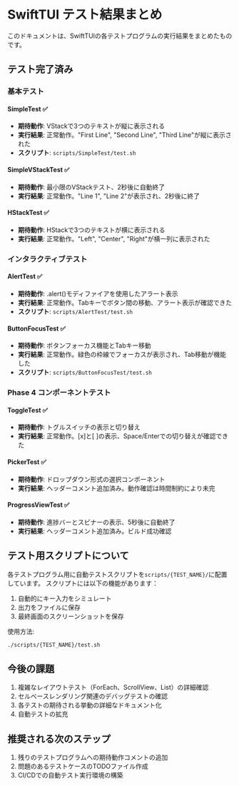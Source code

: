 # SwiftTUI テスト結果まとめ

このドキュメントは、SwiftTUIの各テストプログラムの実行結果をまとめたものです。

## テスト完了済み

### 基本テスト

#### SimpleTest ✅
- **期待動作**: VStackで3つのテキストが縦に表示される
- **実行結果**: 正常動作。"First Line", "Second Line", "Third Line"が縦に表示された
- **スクリプト**: `scripts/SimpleTest/test.sh`

#### SimpleVStackTest ✅
- **期待動作**: 最小限のVStackテスト、2秒後に自動終了
- **実行結果**: 正常動作。"Line 1", "Line 2"が表示され、2秒後に終了

#### HStackTest ✅
- **期待動作**: HStackで3つのテキストが横に表示される
- **実行結果**: 正常動作。"Left", "Center", "Right"が横一列に表示された

### インタラクティブテスト

#### AlertTest ✅
- **期待動作**: .alert()モディファイアを使用したアラート表示
- **実行結果**: 正常動作。Tabキーでボタン間の移動、アラート表示が確認できた
- **スクリプト**: `scripts/AlertTest/test.sh`

#### ButtonFocusTest ✅
- **期待動作**: ボタンフォーカス機能とTabキー移動
- **実行結果**: 正常動作。緑色の枠線でフォーカスが表示され、Tab移動が機能した
- **スクリプト**: `scripts/ButtonFocusTest/test.sh`

### Phase 4 コンポーネントテスト

#### ToggleTest ✅
- **期待動作**: トグルスイッチの表示と切り替え
- **実行結果**: 正常動作。[x]と[ ]の表示、Space/Enterでの切り替えが確認できた

#### PickerTest ✅
- **期待動作**: ドロップダウン形式の選択コンポーネント
- **実行結果**: ヘッダーコメント追加済み。動作確認は時間制約により未完

#### ProgressViewTest ✅
- **期待動作**: 進捗バーとスピナーの表示、5秒後に自動終了
- **実行結果**: ヘッダーコメント追加済み。ビルド成功確認

## テスト用スクリプトについて

各テストプログラム用に自動テストスクリプトを`scripts/{TEST_NAME}/`に配置しています。
スクリプトには以下の機能があります：

1. 自動的にキー入力をシミュレート
2. 出力をファイルに保存
3. 最終画面のスクリーンショットを保存

使用方法:
```bash
./scripts/{TEST_NAME}/test.sh
```

## 今後の課題

1. 複雑なレイアウトテスト（ForEach、ScrollView、List）の詳細確認
2. セルベースレンダリング関連のデバッグテストの確認
3. 各テストの期待される挙動の詳細なドキュメント化
4. 自動テストの拡充

## 推奨される次のステップ

1. 残りのテストプログラムへの期待動作コメントの追加
2. 問題のあるテストケースのTODOファイル作成
3. CI/CDでの自動テスト実行環境の構築